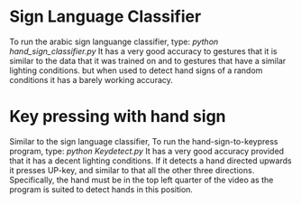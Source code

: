 # Sign Language Classifier
To run the arabic sign languange classifier, type: *python hand_sign_classifier.py <video-of-signs>*
It has a very good accuracy to gestures that it is similar to the data that it was trained on and to gestures that have a similar lighting conditions.
but when used to detect hand signs of a random conditions it has a barely working accuracy.

# Key pressing with hand sign
Similar to the sign language classifier, To run the hand-sign-to-keypress program, type: *python Keydetect.py <video-of-recorded-hand-directions>*
It has a very good accuracy provided that it has a decent lighting conditions.
If it detects a hand directed upwards it presses UP-key, and similar to that all the other three directions.
Specifically, the hand must be in the top left quarter of the video as the program is suited to detect hands in this position.
